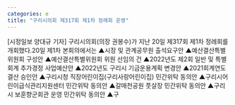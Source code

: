 ```yaml
---
categories: e
title: "구리시의회 제317회 제1차 정례회 운영"
---
```

[시정일보 양대규 기자] 구리시의회(의장 권봉수)가 지난 20일 제317회 제1차 정례회를 개회했다.20일 제1차 본회의에서는 ▲시장 및 관계공무원 출석요구안 ▲예산결산특별위원회 구성안 ▲예산결산특별위원회 위원 선임의 건 ▲2022년도 제2회 일반 및 특별회계 추가경정 사업예산안 ▲2022년도 구리시 기금운용계획 변경안 ▲2021회계연도 결산 승인안 ▲구리시청 직장어린이집(구리사랑어린이집) 민간위탁 동의안 ▲구리시어린이급식관리지원센터 민간위탁 동의안 ▲갈매천공원 풋살장 민간위탁 동의안 ▲구리시 보훈향군회관 운영 민간위탁 동의안 ▲구